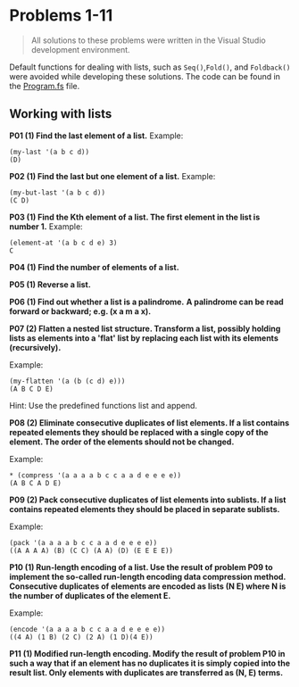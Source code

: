 # Problems 1-11
> All solutions to these problems were written in the Visual Studio development environment.

Default functions for dealing with lists, such as `Seq()`,`Fold()`, and `Foldback()` were avoided while developing these solutions.
The code can be found in the [Program.fs](../Program.fs) file.

## Working with lists

**P01 (1) Find the last element of a list.**
Example:
```
(my-last '(a b c d))
(D)
```
	
      
**P02 (1) Find the last but one element of a list.**
Example:
```
(my-but-last '(a b c d))
(C D)
```
        
      
**P03 (1) Find the Kth element of a list.
The first element in the list is number 1.**
Example:
```
(element-at '(a b c d e) 3)
C
```     
      
**P04 (1) Find the number of elements of a list.**
        
      
**P05 (1) Reverse a list.**
        
      
**P06 (1) Find out whether a list is a palindrome.**
**A palindrome can be read forward or backward; e.g. (x a m a x).**
        
      
**P07 (2) Flatten a nested list structure.
Transform a list, possibly holding lists as elements into a 'flat' list by replacing each list with its elements (recursively).**

Example:
```
(my-flatten '(a (b (c d) e)))
(A B C D E)
```

Hint: Use the predefined functions list and append.
                
      
**P08 (2) Eliminate consecutive duplicates of list elements.
If a list contains repeated elements they should be replaced with a single copy of the element. The order of the elements should not be changed.**

Example:
```
* (compress '(a a a a b c c a a d e e e e))
(A B C A D E)
```
        
      
**P09 (2) Pack consecutive duplicates of list elements into sublists.
If a list contains repeated elements they should be placed in separate sublists.**

Example:
```
(pack '(a a a a b c c a a d e e e e))
((A A A A) (B) (C C) (A A) (D) (E E E E))
```
               
      
**P10 (1) Run-length encoding of a list.
Use the result of problem P09 to implement the so-called run-length encoding data compression method. Consecutive duplicates of elements are encoded as lists (N E) where N is the number of duplicates of the element E.**

Example:
```
(encode '(a a a a b c c a a d e e e e))
((4 A) (1 B) (2 C) (2 A) (1 D)(4 E))
```
        
      
**P11 (1) Modified run-length encoding.
Modify the result of problem P10 in such a way that if an element has no duplicates it is simply copied into the result list. Only elements with duplicates are transferred as (N, E) terms.**
